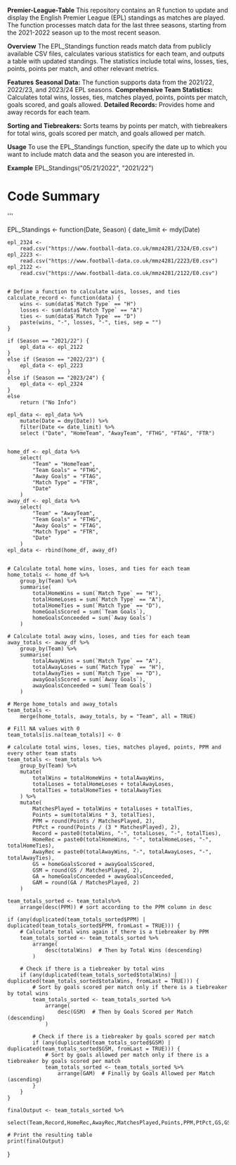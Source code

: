 **Premier-League-Table**
This repository contains an R function to update and display the English Premier League (EPL) standings as matches are played. The function processes match data for the last three seasons, starting from the 2021-2022 season up to the most recent season.

**Overview**
The EPL_Standings function reads match data from publicly available CSV files, calculates various statistics for each team, and outputs a table with updated standings. The statistics include total wins, losses, ties, points, points per match, and other relevant metrics.

**Features**
**Seasonal Data:** The function supports data from the 2021/22, 2022/23, and 2023/24 EPL seasons.
**Comprehensive Team Statistics:** Calculates total wins, losses, ties, matches played, points, points per match, goals scored, and goals allowed.
**Detailed Records:** Provides home and away records for each team.

**Sorting and Tiebreakers:** Sorts teams by points per match, with tiebreakers for total wins, goals scored per match, and goals allowed per match.

**Usage**
To use the EPL_Standings function, specify the date up to which you want to include match data and the season you are interested in.

**Example**
EPL_Standings("05/21/2022", "2021/22")

# Code Summary 
'''

EPL_Standings <- function(Date, Season) {
    date_limit <- mdy(Date)
    
    epl_2324 <-
        read.csv("https://www.football-data.co.uk/mmz4281/2324/E0.csv")
    epl_2223 <-
        read.csv("https://www.football-data.co.uk/mmz4281/2223/E0.csv")
    epl_2122 <-
        read.csv("https://www.football-data.co.uk/mmz4281/2122/E0.csv")
    
    
    # Define a function to calculate wins, losses, and ties
    calculate_record <- function(data) {
        wins <- sum(data$`Match Type` == "H")
        losses <- sum(data$`Match Type` == "A")
        ties <- sum(data$`Match Type` == "D")
        paste(wins, "-", losses, "-", ties, sep = "")
    }
    
    if (Season == "2021/22") {
        epl_data <- epl_2122
    }
    else if (Season == "2022/23") {
        epl_data <- epl_2223
    }
    else if (Season == "2023/24") {
        epl_data <- epl_2324
    }
    else
        return ("No Info")
    
    epl_data <- epl_data %>%
        mutate(Date = dmy(Date)) %>%
        filter(Date <= date_limit) %>%
        select ("Date", "HomeTeam", "AwayTeam", "FTHG", "FTAG", "FTR")
    
    
    home_df <- epl_data %>%
        select(
            "Team" = "HomeTeam",
            "Team Goals" = "FTHG",
            "Away Goals" = "FTAG",
            "Match Type" = "FTR",
            "Date"
        )
    away_df <- epl_data %>%
        select(
            "Team" = "AwayTeam",
            "Team Goals" = "FTHG",
            "Away Goals" = "FTAG",
            "Match Type" = "FTR",
            "Date"
        )
    epl_data <- rbind(home_df, away_df)
    
    
    # Calculate total home wins, loses, and ties for each team
    home_totals <- home_df %>%
        group_by(Team) %>%
        summarise(
            totalHomeWins = sum(`Match Type` == "H"),
            totalHomeLoses = sum(`Match Type` == "A"),
            totalHomeTies = sum(`Match Type` == "D"),
            homeGoalsScored = sum(`Team Goals`),
            homeGoalsConceeded = sum(`Away Goals`)
        )
    
    # Calculate total away wins, loses, and ties for each team
    away_totals <- away_df %>%
        group_by(Team) %>%
        summarise(
            totalAwayWins = sum(`Match Type` == "A"),
            totalAwayLoses = sum(`Match Type` == "H"),
            totalAwayTies = sum(`Match Type` == "D"),
            awayGoalsScored = sum(`Away Goals`),
            awayGoalsConceeded = sum(`Team Goals`)
        )
    
    # Merge home_totals and away_totals
    team_totals <-
        merge(home_totals, away_totals, by = "Team", all = TRUE)
    
    # Fill NA values with 0
    team_totals[is.na(team_totals)] <- 0
    
    # calculate total wins, loses, ties, matches played, points, PPM and every other team stats
    team_totals <- team_totals %>%
        group_by(Team) %>%
        mutate(
            totalWins = totalHomeWins + totalAwayWins,
            totalLoses = totalHomeLoses + totalAwayLoses,
            totalTies = totalHomeTies + totalAwayTies
        ) %>%
        mutate(
            MatchesPlayed = totalWins + totalLoses + totalTies,
            Points = sum(totalWins * 3, totalTies),
            PPM = round(Points / MatchesPlayed, 2),
            PtPct = round(Points / (3 * MatchesPlayed), 2),
            Record = paste0(totalWins, "-", totalLoses, "-", totalTies),
            HomeRec = paste0(totalHomeWins, "-", totalHomeLoses, "-", totalHomeTies),
            AwayRec = paste0(totalAwayWins, "-", totalAwayLoses, "-", totalAwayTies),
            GS = homeGoalsScored + awayGoalsScored,
            GSM = round(GS / MatchesPlayed, 2),
            GA = homeGoalsConceeded + awayGoalsConceeded,
            GAM = round(GA / MatchesPlayed, 2)
        )
    
    team_totals_sorted <- team_totals%>%
        arrange(desc(PPM)) # sort according to the PPM column in desc
    
    if (any(duplicated(team_totals_sorted$PPM) | duplicated(team_totals_sorted$PPM, fromLast = TRUE))) {
        # Calculate total wins again if there is a tiebreaker by PPM
        team_totals_sorted <- team_totals_sorted %>%
            arrange(
                desc(totalWins)  # Then by Total Wins (descending)
            )
        
        # Check if there is a tiebreaker by total wins
        if (any(duplicated(team_totals_sorted$totalWins) | duplicated(team_totals_sorted$totalWins, fromLast = TRUE))) {
            # Sort by goals scored per match only if there is a tiebreaker by total wins
            team_totals_sorted <- team_totals_sorted %>%
                arrange(
                    desc(GSM)  # Then by Goals Scored per Match (descending)
                )
            
            # Check if there is a tiebreaker by goals scored per match
            if (any(duplicated(team_totals_sorted$GSM) | duplicated(team_totals_sorted$GSM, fromLast = TRUE))) {
                # Sort by goals allowed per match only if there is a tiebreaker by goals scored per match
                team_totals_sorted <- team_totals_sorted %>%
                    arrange(GAM)  # Finally by Goals Allowed per Match (ascending)
            }
        }
    }
    
    finalOutput <- team_totals_sorted %>% 
        select(Team,Record,HomeRec,AwayRec,MatchesPlayed,Points,PPM,PtPct,GS,GSM,GA,GAM)
    
    # Print the resulting table
    print(finalOutput)
}




